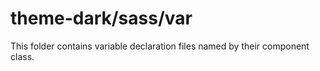 # theme-dark/sass/var

This folder contains variable declaration files named by their component class.
